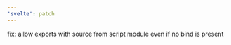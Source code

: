```yaml
---
'svelte': patch
---
```


fix: allow exports with source from script module even if no bind is present
